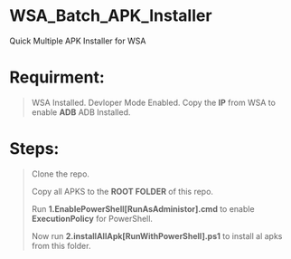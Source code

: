 # WSA_Batch_APK_Installer
Quick Multiple APK Installer for WSA

# Requirment:
> WSA Installed.
> Devloper Mode Enabled.
> Copy the **IP** from WSA to enable **ADB**
> ADB Installed.

# Steps:

> Clone the repo.
> 
> Copy all APKS to the **ROOT FOLDER** of this repo. 
> 
> Run **1.EnablePowerShell[RunAsAdministor].cmd** to enable **ExecutionPolicy** for PowerShell. 
> 
> Now run **2.installAllApk[RunWithPowerShell].ps1** to install al apks from this folder.

